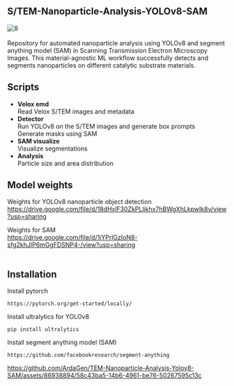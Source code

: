 ## S/TEM-Nanoparticle-Analysis-YOLOv8-SAM
![8](https://github.com/ArdaGen/TEM-Nanoparticle-Analysis-Yolov8-SAM/assets/86938894/8e16d1c4-0ef7-496e-bc2b-3cfc1e19c18f)
<br>
<br>
Repository for automated nanoparticle analysis using YOLOv8 and segment anything model (SAM) in Scanning Transmission Electron Microscopy Images.
This material-agnostic ML workflow successfully detects and segments nanoparticles on different catalytic substrate materials.

## Scripts
* **Velox emd** <br>
  Read Velox S/TEM images and metadata
* **Detector** <br>
  Run YOLOv8 on the S/TEM images and generate box prompts <br>
  Generate masks using SAM
* **SAM visualize** <br>
  Visualize segmentations
* **Analysis** <br>
  Particle size and area distribution
## Model weights
Weights for YOLOv8 nanoparticle object detection <br>
https://drive.google.com/file/d/18dHxlF30ZkPLlikhx7hBWgXhLkpwIk8v/view?usp=sharing

Weights for SAM <br>
https://drive.google.com/file/d/1iYPrlGzIoN8-sfg2khJIP6mGgFDSNP4-/view?usp=sharing 
<br>
<br>
## Installation
Install pytorch
```
https://pytorch.org/get-started/locally/
```
Install ultralytics for YOLOv8
```
pip install ultralytics
```
Install segment anything model (SAM)
```
https://github.com/facebookresearch/segment-anything
```


https://github.com/ArdaGen/TEM-Nanoparticle-Analysis-Yolov8-SAM/assets/86938894/58c43ba5-14b6-4961-be76-50267595c13c





